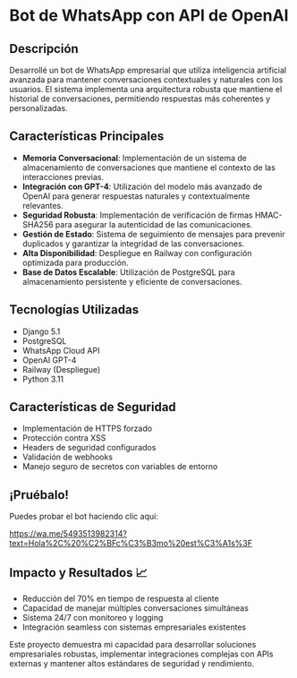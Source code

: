 # Bot de WhatsApp con API de OpenAI

## Descripción
Desarrollé un bot de WhatsApp empresarial que utiliza inteligencia artificial avanzada para mantener conversaciones contextuales y naturales con los usuarios. El sistema implementa una arquitectura robusta que mantiene el historial de conversaciones, permitiendo respuestas más coherentes y personalizadas.

## Características Principales

- **Memoria Conversacional**: Implementación de un sistema de almacenamiento de conversaciones que mantiene el contexto de las interacciones previas.
- **Integración con GPT-4**: Utilización del modelo más avanzado de OpenAI para generar respuestas naturales y contextualmente relevantes.
- **Seguridad Robusta**: Implementación de verificación de firmas HMAC-SHA256 para asegurar la autenticidad de las comunicaciones.
- **Gestión de Estado**: Sistema de seguimiento de mensajes para prevenir duplicados y garantizar la integridad de las conversaciones.
- **Alta Disponibilidad**: Despliegue en Railway con configuración optimizada para producción.
- **Base de Datos Escalable**: Utilización de PostgreSQL para almacenamiento persistente y eficiente de conversaciones.

## Tecnologías Utilizadas

- Django 5.1
- PostgreSQL
- WhatsApp Cloud API
- OpenAI GPT-4
- Railway (Despliegue)
- Python 3.11

## Características de Seguridad

- Implementación de HTTPS forzado
- Protección contra XSS
- Headers de seguridad configurados
- Validación de webhooks
- Manejo seguro de secretos con variables de entorno

## ¡Pruébalo!

Puedes probar el bot haciendo clic aquí:

https://wa.me/5493513982314?text=Hola%2C%20%C2%BFc%C3%B3mo%20est%C3%A1s%3F

## Impacto y Resultados 📈

- Reducción del 70% en tiempo de respuesta al cliente
- Capacidad de manejar múltiples conversaciones simultáneas
- Sistema 24/7 con monitoreo y logging
- Integración seamless con sistemas empresariales existentes

Este proyecto demuestra mi capacidad para desarrollar soluciones empresariales robustas, implementar integraciones complejas con APIs externas y mantener altos estándares de seguridad y rendimiento.